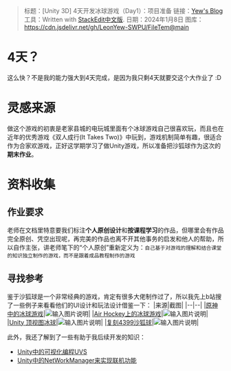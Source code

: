 > 标题：[Unity 3D] 4天开发冰球游戏（Day1）：项目准备
> 链接：[Yew's Blog](leonyew.fun)
> 工具：Written with [StackEdit中文版](https://stackedit.cn/).
> 日期：2024年1月8日
> 图库：https://cdn.jsdelivr.net/gh/LeonYew-SWPU/FileTem@main

# 4天？
这么快？不是我的能力强大到4天完成，是因为我只剩4天就要交这个大作业了 :D
# 灵感来源
做这个游戏的初衷是老家县城的电玩城里面有个冰球游戏自己很喜欢玩，而且也在近年的优秀游戏《双人成行(It Takes Two)》中玩到，游戏机制简单有趣，很适合作为合家欢游戏，正好这学期学习了做Unity游戏，所以准备把沙狐球作为这次的**期末作业**。
# 资料收集
## 作业要求
老师在文档里特意要我们标注**个人原创设计**和**按课程学习**的作品，但哪里会有作品完全原创、凭空出现呢，再完美的作品也离不开其他事务的启发和他人的帮助，所以自作主张，讲老师笔下的“个人原创”重新定义为：`自己基于对游戏的理解和结合课堂的知识独立制作的游戏，而不是跟着成品教程制作的游戏`
## 寻找参考
鉴于沙狐球是一个非常经典的游戏，肯定有很多大佬制作过了，所以我先上b站搜了一些例子来看看他们的UI设计和玩法设计借鉴一下：
|来源|截图|
|--|--|
|[原神中的冰球游戏](https://www.bilibili.com/video/BV1uV411j7GS/)|![输入图片说明](https://cdn.jsdelivr.net/gh/LeonYew-SWPU/FileTem@main/imgs/2024-01-08/HF9f5saDS88630YP.png)|
|[Air Hockey上的冰球游戏](https://www.bilibili.com/video/BV1184y1V7Uj/)|![输入图片说明](https://cdn.jsdelivr.net/gh/LeonYew-SWPU/FileTem@main/imgs/2024-01-08/P0oKz2Ls0MMBhYKi.png)|
|[Unity 顶视图冰球](https://www.bilibili.com/video/BV1ut4y1q7ta/)|![输入图片说明](https://cdn.jsdelivr.net/gh/LeonYew-SWPU/FileTem@main/imgs/2024-01-08/y2QEEAUKWJKHYQO5.png)|
|[复刻4399沙狐球](https://www.bilibili.com/video/BV1ij411v7xz/)|![输入图片说明](https://cdn.jsdelivr.net/gh/LeonYew-SWPU/FileTem@main/imgs/2024-01-08/z8EjW5CVZEIB1ZOA.png)|

此外，我还了解到了一些有助于我后续开发的知识：

- [Unity中的可视化编程UVS](https://www.bilibili.com/video/BV15g4y177wd/)
- [Unity中的NetWorkManager来实现联机功能](https://www.bilibili.com/video/BV1As411L7P8/)

<!--stackedit_data:
eyJoaXN0b3J5IjpbMTcyNzEzMzczNiw2ODE3NTIxOTIsOTEzMj
c4OTM1LC05MDg2MDk2MjBdfQ==
-->